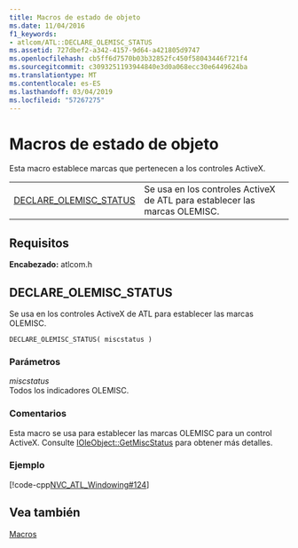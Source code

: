 ```yaml
---
title: Macros de estado de objeto
ms.date: 11/04/2016
f1_keywords:
- atlcom/ATL::DECLARE_OLEMISC_STATUS
ms.assetid: 727dbef2-a342-4157-9d64-a421805d9747
ms.openlocfilehash: cb5ff6d7570b03b32852fc450f58043446f721f4
ms.sourcegitcommit: c3093251193944840e3d0a068ecc30e6449624ba
ms.translationtype: MT
ms.contentlocale: es-ES
ms.lasthandoff: 03/04/2019
ms.locfileid: "57267275"
---
```

# <a name="object-status-macros"></a>Macros de estado de objeto

Esta macro establece marcas que pertenecen a los controles ActiveX.

|||
|-|-|
|[DECLARE_OLEMISC_STATUS](#declare_olemisc_status)|Se usa en los controles ActiveX de ATL para establecer las marcas OLEMISC.|

## <a name="requirements"></a>Requisitos

**Encabezado:** atlcom.h

##  <a name="declare_olemisc_status"></a>  DECLARE_OLEMISC_STATUS

Se usa en los controles ActiveX de ATL para establecer las marcas OLEMISC.

```
DECLARE_OLEMISC_STATUS( miscstatus )
```

### <a name="parameters"></a>Parámetros

*miscstatus*<br/>
Todos los indicadores OLEMISC.

### <a name="remarks"></a>Comentarios

Esta macro se usa para establecer las marcas OLEMISC para un control ActiveX. Consulte [IOleObject::GetMiscStatus](/windows/desktop/api/oleidl/nf-oleidl-ioleobject-getmiscstatus) para obtener más detalles.

### <a name="example"></a>Ejemplo

[!code-cpp[NVC_ATL_Windowing#124](../../atl/codesnippet/cpp/object-status-macros_1.h)]

## <a name="see-also"></a>Vea también

[Macros](../../atl/reference/atl-macros.md)
